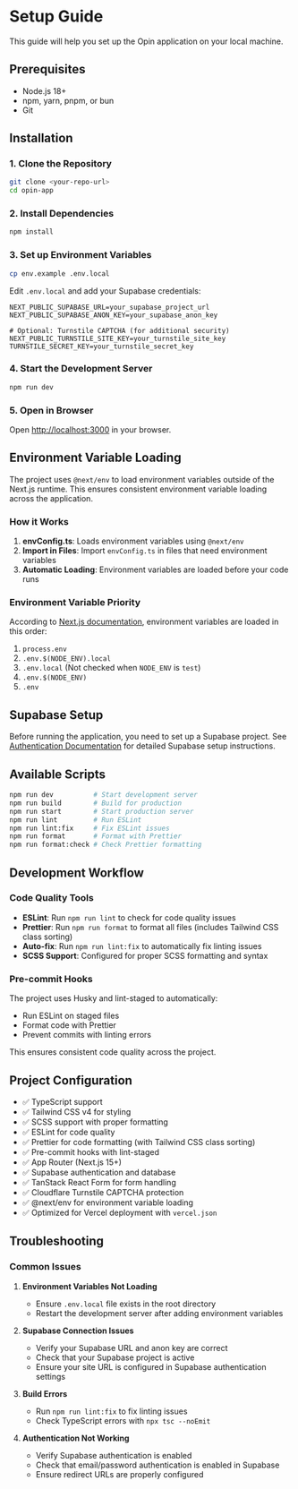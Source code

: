 # Setup Guide

This guide will help you set up the Opin application on your local machine.

## Prerequisites

- Node.js 18+
- npm, yarn, pnpm, or bun
- Git

## Installation

### 1. Clone the Repository

```bash
git clone <your-repo-url>
cd opin-app
```

### 2. Install Dependencies

```bash
npm install
```

### 3. Set up Environment Variables

```bash
cp env.example .env.local
```

Edit `.env.local` and add your Supabase credentials:

```env
NEXT_PUBLIC_SUPABASE_URL=your_supabase_project_url
NEXT_PUBLIC_SUPABASE_ANON_KEY=your_supabase_anon_key

# Optional: Turnstile CAPTCHA (for additional security)
NEXT_PUBLIC_TURNSTILE_SITE_KEY=your_turnstile_site_key
TURNSTILE_SECRET_KEY=your_turnstile_secret_key
```

### 4. Start the Development Server

```bash
npm run dev
```

### 5. Open in Browser

Open [http://localhost:3000](http://localhost:3000) in your browser.

## Environment Variable Loading

The project uses `@next/env` to load environment variables outside of the Next.js runtime. This ensures consistent environment variable loading across the application.

### How it Works

1. **envConfig.ts**: Loads environment variables using `@next/env`
2. **Import in Files**: Import `envConfig.ts` in files that need environment variables
3. **Automatic Loading**: Environment variables are loaded before your code runs

### Environment Variable Priority

According to [Next.js documentation](https://nextjs.org/docs/app/guides/environment-variables), environment variables are loaded in this order:

1. `process.env`
2. `.env.$(NODE_ENV).local`
3. `.env.local` (Not checked when `NODE_ENV` is `test`)
4. `.env.$(NODE_ENV)`
5. `.env`

## Supabase Setup

Before running the application, you need to set up a Supabase project. See [Authentication Documentation](./authentication.md) for detailed Supabase setup instructions.

## Available Scripts

```bash
npm run dev          # Start development server
npm run build        # Build for production
npm run start        # Start production server
npm run lint         # Run ESLint
npm run lint:fix     # Fix ESLint issues
npm run format       # Format with Prettier
npm run format:check # Check Prettier formatting
```

## Development Workflow

### Code Quality Tools

- **ESLint**: Run `npm run lint` to check for code quality issues
- **Prettier**: Run `npm run format` to format all files (includes Tailwind CSS class sorting)
- **Auto-fix**: Run `npm run lint:fix` to automatically fix linting issues
- **SCSS Support**: Configured for proper SCSS formatting and syntax

### Pre-commit Hooks

The project uses Husky and lint-staged to automatically:

- Run ESLint on staged files
- Format code with Prettier
- Prevent commits with linting errors

This ensures consistent code quality across the project.

## Project Configuration

- ✅ TypeScript support
- ✅ Tailwind CSS v4 for styling
- ✅ SCSS support with proper formatting
- ✅ ESLint for code quality
- ✅ Prettier for code formatting (with Tailwind CSS class sorting)
- ✅ Pre-commit hooks with lint-staged
- ✅ App Router (Next.js 15+)
- ✅ Supabase authentication and database
- ✅ TanStack React Form for form handling
- ✅ Cloudflare Turnstile CAPTCHA protection
- ✅ @next/env for environment variable loading
- ✅ Optimized for Vercel deployment with `vercel.json`

## Troubleshooting

### Common Issues

1. **Environment Variables Not Loading**
   - Ensure `.env.local` file exists in the root directory
   - Restart the development server after adding environment variables

2. **Supabase Connection Issues**
   - Verify your Supabase URL and anon key are correct
   - Check that your Supabase project is active
   - Ensure your site URL is configured in Supabase authentication settings

3. **Build Errors**
   - Run `npm run lint:fix` to fix linting issues
   - Check TypeScript errors with `npx tsc --noEmit`

4. **Authentication Not Working**
   - Verify Supabase authentication is enabled
   - Check that email/password authentication is enabled in Supabase
   - Ensure redirect URLs are properly configured
